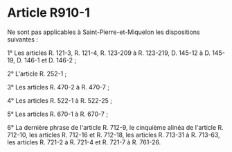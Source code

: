 # Article R910-1

Ne sont pas applicables à Saint-Pierre-et-Miquelon les dispositions suivantes :

1° Les articles R. 121-3, R. 121-4, R. 123-209 à R. 123-219, D. 145-12 à D. 145-19, D. 146-1 et D. 146-2 ;

2° L'article R. 252-1 ;

3° Les articles R. 470-2 à R. 470-7 ;

4° Les articles R. 522-1 à R. 522-25 ;

5° Les articles R. 670-1 à R. 670-7 ;

6° La dernière phrase de l'article R. 712-9, le cinquième alinéa de l'article R. 712-10, les articles R. 712-16 et R. 712-18, les articles R. 713-31 à R. 713-63, les articles R. 721-2 à R. 721-4 et R. 721-7 à R. 761-26.
